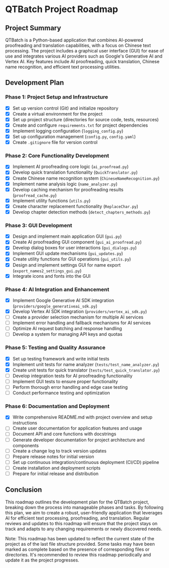 # QTBatch Project Roadmap

## Project Summary

QTBatch is a Python-based application that combines AI-powered proofreading and translation capabilities, with a focus on Chinese text processing. The project includes a graphical user interface (GUI) for ease of use and integrates various AI providers such as Google's Generative AI and Vertex AI. Key features include AI proofreading, quick translation, Chinese name recognition, and efficient text processing utilities.

## Development Plan

### Phase 1: Project Setup and Infrastructure

- [x] Set up version control (Git) and initialize repository
- [x] Create a virtual environment for the project
- [x] Set up project structure (directories for source code, tests, resources)
- [x] Create and configure `requirements.txt` for project dependencies
- [x] Implement logging configuration (`logging_config.py`)
- [x] Set up configuration management (`config.py`, `config.yaml`)
- [x] Create `.gitignore` file for version control

### Phase 2: Core Functionality Development

- [x] Implement AI proofreading core logic (`ai_proofread.py`)
- [x] Develop quick translation functionality (`QuickTranslator.py`)
- [x] Create Chinese name recognition system (`ChineseNameRecognition.py`)
- [x] Implement name analysis logic (`name_analyzer.py`)
- [x] Develop caching mechanism for proofreading results (`proofread_cache.py`)
- [x] Implement utility functions (`utils.py`)
- [x] Create character replacement functionality (`ReplaceChar.py`)
- [x] Develop chapter detection methods (`detect_chapters_methods.py`)

### Phase 3: GUI Development

- [x] Design and implement main application GUI (`gui.py`)
- [x] Create AI proofreading GUI component (`gui_ai_proofread.py`)
- [x] Develop dialog boxes for user interactions (`gui_dialogs.py`)
- [x] Implement GUI update mechanisms (`gui_updates.py`)
- [x] Create utility functions for GUI operations (`gui_utils.py`)
- [x] Design and implement settings GUI for name export (`export_names2_settings_gui.py`)
- [x] Integrate icons and fonts into the GUI

### Phase 4: AI Integration and Enhancement

- [x] Implement Google Generative AI SDK integration (`providers/google_generativeai_sdk.py`)
- [x] Develop Vertex AI SDK integration (`providers/vertex_ai_sdk.py`)
- [ ] Create a provider selection mechanism for multiple AI services
- [ ] Implement error handling and fallback mechanisms for AI services
- [ ] Optimize AI request batching and response handling
- [ ] Develop a system for managing API keys and quotas

### Phase 5: Testing and Quality Assurance

- [x] Set up testing framework and write initial tests
- [x] Implement unit tests for name analyzer (`tests/test_name_analyzer.py`)
- [x] Create unit tests for quick translator (`tests/test_quick_translator.py`)
- [ ] Develop integration tests for AI proofreading functionality
- [ ] Implement GUI tests to ensure proper functionality
- [ ] Perform thorough error handling and edge case testing
- [ ] Conduct performance testing and optimization

### Phase 6: Documentation and Deployment

- [x] Write comprehensive README.md with project overview and setup instructions
- [ ] Create user documentation for application features and usage
- [ ] Document API and core functions with docstrings
- [ ] Generate developer documentation for project architecture and components
- [ ] Create a change log to track version updates
- [ ] Prepare release notes for initial version
- [ ] Set up continuous integration/continuous deployment (CI/CD) pipeline
- [ ] Create installation and deployment scripts
- [ ] Prepare for initial release and distribution

## Conclusion

This roadmap outlines the development plan for the QTBatch project, breaking down the process into manageable phases and tasks. By following this plan, we aim to create a robust, user-friendly application that leverages AI for efficient text processing, proofreading, and translation. Regular reviews and updates to this roadmap will ensure that the project stays on track and adapts to any changing requirements or newly discovered needs.

Note: This roadmap has been updated to reflect the current state of the project as of the last file structure provided. Some tasks may have been marked as complete based on the presence of corresponding files or directories. It's recommended to review this roadmap periodically and update it as the project progresses.
